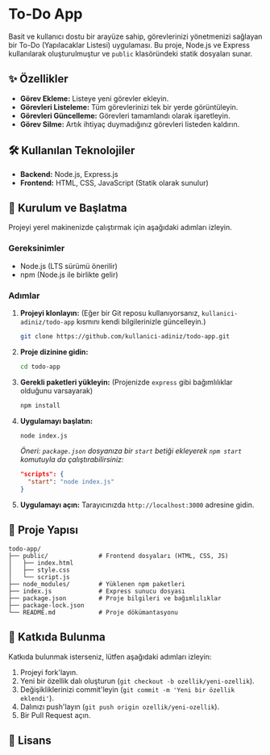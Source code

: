 # To-Do App

Basit ve kullanıcı dostu bir arayüze sahip, görevlerinizi yönetmenizi sağlayan bir To-Do (Yapılacaklar Listesi) uygulaması. Bu proje, Node.js ve Express kullanılarak oluşturulmuştur ve `public` klasöründeki statik dosyaları sunar.

## ✨ Özellikler

*   **Görev Ekleme:** Listeye yeni görevler ekleyin.
*   **Görevleri Listeleme:** Tüm görevlerinizi tek bir yerde görüntüleyin.
*   **Görevleri Güncelleme:** Görevleri tamamlandı olarak işaretleyin.
*   **Görev Silme:** Artık ihtiyaç duymadığınız görevleri listeden kaldırın.

## 🛠️ Kullanılan Teknolojiler

*   **Backend:** Node.js, Express.js
*   **Frontend:** HTML, CSS, JavaScript (Statik olarak sunulur)

## 🚀 Kurulum ve Başlatma

Projeyi yerel makinenizde çalıştırmak için aşağıdaki adımları izleyin.

### Gereksinimler

*   Node.js (LTS sürümü önerilir)
*   npm (Node.js ile birlikte gelir)

### Adımlar

1.  **Projeyi klonlayın:**
    (Eğer bir Git reposu kullanıyorsanız, `kullanici-adiniz/todo-app` kısmını kendi bilgilerinizle güncelleyin.)
    ```bash
    git clone https://github.com/kullanici-adiniz/todo-app.git
    ```

2.  **Proje dizinine gidin:**
    ```bash
    cd todo-app
    ```

3.  **Gerekli paketleri yükleyin:**
    (Projenizde `express` gibi bağımlılıklar olduğunu varsayarak)
    ```bash
    npm install
    ```

4.  **Uygulamayı başlatın:**
    ```bash
    node index.js
    ```
    *Öneri: `package.json` dosyanıza bir `start` betiği ekleyerek `npm start` komutuyla da çalıştırabilirsiniz:*
    ```json
    "scripts": {
      "start": "node index.js"
    }
    ```

5.  **Uygulamayı açın:**
    Tarayıcınızda `http://localhost:3000` adresine gidin.

## 📂 Proje Yapısı

```
todo-app/
├── public/              # Frontend dosyaları (HTML, CSS, JS)
│   ├── index.html
│   ├── style.css
│   └── script.js
├── node_modules/        # Yüklenen npm paketleri
├── index.js             # Express sunucu dosyası
├── package.json         # Proje bilgileri ve bağımlılıklar
├── package-lock.json
└── README.md            # Proje dökümantasyonu
```

## 🤝 Katkıda Bulunma

Katkıda bulunmak isterseniz, lütfen aşağıdaki adımları izleyin:

1.  Projeyi fork'layın.
2.  Yeni bir özellik dalı oluşturun (`git checkout -b ozellik/yeni-ozellik`).
3.  Değişikliklerinizi commit'leyin (`git commit -m 'Yeni bir özellik eklendi'`).
4.  Dalınızı push'layın (`git push origin ozellik/yeni-ozellik`).
5.  Bir Pull Request açın.

## 📄 Lisans
